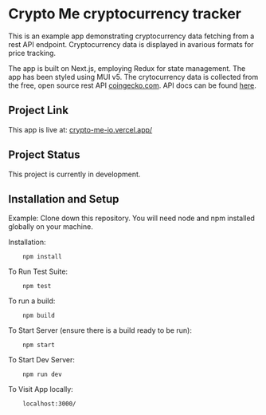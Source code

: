 # Crypto Me cryptocurrency tracker

This is an example app demonstrating cryptocurrency data fetching from a rest API endpoint. Cryptocurrency data is displayed in avarious formats for price tracking.

The app is built on Next.js, employing Redux for state management. The app has been styled using MUI v5. The crytocurrency data is collected from the free, open source rest API [coingecko.com](https://www.coingecko.com). API docs can be found [here](https://www.coingecko.com/en/api/documentation).

## Project Link

This app is live at: [crypto-me-io.vercel.app/](https://crypto-me-io.vercel.app/)

## Project Status

This project is currently in development.

## Installation and Setup

Example:
Clone down this repository. You will need node and npm installed globally on your machine.

Installation:

        npm install

To Run Test Suite:

        npm test

To run a build:

        npm build

To Start Server (ensure there is a build ready to be run):

        npm start

To Start Dev Server:

        npm run dev

To Visit App locally:

        localhost:3000/
